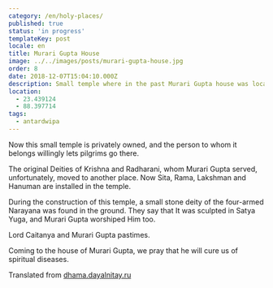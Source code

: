 ```yaml
---
category: /en/holy-places/
published: true
status: 'in progress'
templateKey: post
locale: en
title: Murari Gupta House
image: ../../images/posts/murari-gupta-house.jpg
order: 8
date: 2018-12-07T15:04:10.000Z
description: Small temple where in the past Murari Gupta house was located
location:
  - 23.439124
  - 88.397714
tags:
  - antardwipa
---
```

Now this small temple is privately owned, and the person to whom it belongs willingly lets pilgrims go there.

The original Deities of Krishna and Radharani, whom Murari Gupta served, unfortunately, moved to another place. Now Sita, Rama, Lakshman and Hanuman are installed in the temple.

During the construction of this temple, a small stone deity of the four-armed Narayana was found in the ground. They say that It was sculpted in Satya Yuga, and Murari Gupta worshiped Him too.

Lord Caitanya and Murari Gupta pastimes.

Coming to the house of Murari Gupta, we pray that he will cure us of spiritual diseases.

Translated from [dhama.dayalnitay.ru](http://dhama.dayalnitay.ru/)

<tbd locale="en" url="mailto:haribol@mayapur.live"></tbd>
